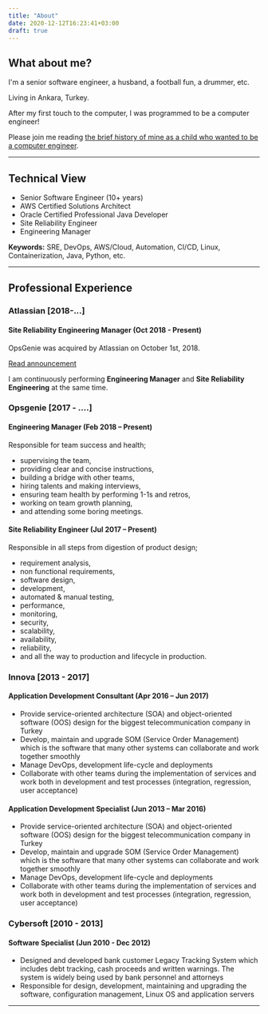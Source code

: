 ```yaml
---
title: "About"
date: 2020-12-12T16:23:41+03:00
draft: true
---
```

## What about me?

I'm a senior software engineer, a husband, a football fun, a drummer, etc.

Living in Ankara, Turkey.

After my first touch to the computer, I was programmed to be a computer engineer!

Please join me reading [the brief history of mine as a child who wanted to be a computer engineer](https://medium.com/@odalabasmaz/a-brief-history-of-mine-as-a-computer-engineer-53c4cf6d0f19).

---
## Technical View
* Senior Software Engineer (10+ years)
* AWS Certified Solutions Architect
* Oracle Certified Professional Java Developer
* Site Reliability Engineer
* Engineering Manager

**Keywords:** SRE, DevOps, AWS/Cloud, Automation, CI/CD, Linux, Containerization, Java, Python, etc.

---
## Professional Experience
### Atlassian [2018-...]
#### Site Reliability Engineering Manager (Oct 2018 - Present)
OpsGenie was acquired by Atlassian on October 1st, 2018.

[Read announcement](https://www.atlassian.com/blog/opsgenie/opsgenie-is-joining-atlassian)

I am continuously performing **Engineering Manager** and **Site Reliability Engineering** at the same time.

### Opsgenie  [2017 - ....]
#### Engineering Manager (Feb 2018 – Present)
Responsible for team success and health;
* supervising the team,
* providing clear and concise instructions,
* building a bridge with other teams,
* hiring talents and making interviews,
* ensuring team health by performing 1-1s and retros,
* working on team growth planning,
* and attending some boring meetings.

#### Site Reliability Engineer (Jul 2017 – Present)
Responsible in all steps from digestion of product design;
* requirement analysis,
* non functional requirements,
* software design,
* development,
* automated & manual testing,
* performance,
* monitoring,
* security,
* scalability,
* availability,
* reliability,
* and all the way to production and lifecycle in production.

### Innova    [2013 - 2017]
#### Application Development Consultant (Apr 2016 – Jun 2017)
* Provide service-oriented architecture (SOA) and object-oriented software (OOS) design for the biggest telecommunication company in Turkey
* Develop, maintain and upgrade SOM (Service Order Management) which is the software that many other systems can collaborate and work together smoothly
* Manage DevOps, development life-cycle and deployments
* Collaborate with other teams during the implementation of services and work both in development and test processes (integration, regression, user acceptance)

#### Application Development Specialist (Jun 2013 – Mar 2016)
* Provide service-oriented architecture (SOA) and object-oriented software (OOS) design for the biggest telecommunication company in Turkey
* Develop, maintain and upgrade SOM (Service Order Management) which is the software that many other systems can collaborate and work together smoothly
* Manage DevOps, development life-cycle and deployments
* Collaborate with other teams during the implementation of services and work both in development and test processes (integration, regression, user acceptance)

### Cybersoft [2010 - 2013]
#### Software Specialist (Jun 2010 - Dec 2012)
* Designed and developed bank customer Legacy Tracking System which includes debt tracking, cash proceeds and written warnings. The system is widely being used by bank personnel and attorneys
* Responsible for design, development, maintaining and upgrading the software, configuration management, Linux OS and application servers

---
